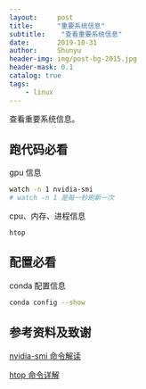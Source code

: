 ```yaml
---
layout:     post
title:      "重要系统信息"
subtitle:    "查看重要系统信息"
date:       2019-10-31
author:     Shunyu
header-img: img/post-bg-2015.jpg
header-mask: 0.1
catalog: true
tags:
    - linux
---
```




查看重要系统信息。



## 跑代码必看

gpu 信息

```bash
watch -n 1 nvidia-smi
# watch -n 1 是每一秒刷新一次
```



cpu、内存、进程信息

```
htop
```



## 配置必看

conda 配置信息

```bash
conda config --show
```



## 参考资料及致谢

[nvidia-smi 命令解读](https://www.cnblogs.com/dahu-daqing/p/9288157.html)

[htop 命令详解](https://blog.csdn.net/freeking101/article/details/79173903)

